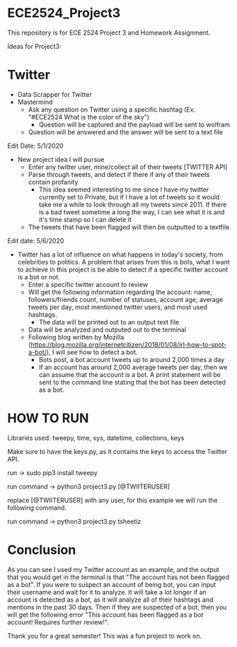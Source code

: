 # ECE2524_Project3
This repository is for ECE 2524 Project 3 and Homework Assignment.

Ideas for Project3:

# Twitter
- Data Scrapper for Twitter
- Mastermind
  - Ask any question on Twitter using a specific hashtag (Ex: "#ECE2524 What is the color of the sky")
    - Question will be captured and the payload will be sent to wolfram
  - Question will be answered and the answer will be sent to a text file
  
Edit Date: 5/1/2020

- New project idea I will pursue
  - Enter any twitter user, mine/collect all of their tweets [TWITTER API]
  - Parse through tweets, and detect if there if any of their tweets contain profanity
    - This idea seemed interesting to me since I have my twitter currently set to Private, but if I have a lot of tweets so it would take me a while to look through all my tweets since 2011. If there is a bad tweet sometime a long the way, I can see what it is and it's time stamp so I can delete it
  - The tweets that have been flagged will then be outputted to a textfile
  
Edit date: 5/6/2020

- Twitter has a lot of influence on what happens in today's society, from celebrities to politics. A problem that arises from this is    bots, what I want to achieve in this project is be able to detect if a specific twitter account is a bot or not. 
  - Enter a specific twitter account to review
  - Will get the following information regarding the account: name, followers/friends count, number of statuses, account age, average tweets per day, most mentioned twitter users, and most used hashtags.
    - The data will be printed out to an output text file
  - Data will be analyzed and outputed out to the terminal
  - Following blog written by Mozilla (https://blog.mozilla.org/internetcitizen/2018/01/08/irl-how-to-spot-a-bot/), I will see how to detect a bot.
    - Bots post, a bot account tweets up to around 2,000 times a day
    - If an account has around 2,000 average tweets per day, then we can assume that the account is a bot. A print statement will be sent to the command line stating that the bot has been detected as a bot.
 
 # HOW TO RUN
 
 Libraries used: tweepy, time, sys, datetime, collections, keys
 
 Make sure to have the keys.py, as it contains the keys to access the Twitter API.
  
 run -> sudo pip3 install tweepy
 
 run command -> python3 project3.py [@TWIITERUSER] 
 
 replace [@TWIITERUSER] with any user, for this example we will run the following command.
 
 run command -> python3 project3.py tsheetiz
 
 # Conclusion
 
 As you can see I used my Twitter account as an example, and the output that you would get in the terminal is that "The account has not been flagged as a bot". If you were to suspect an account of being bot, you can input their username and wait for it to analyze. It will take a lot longer if an account is detected as a bot, as it will analyze all of their hashtags and mentions in the past 30 days. Then if they are suspected of a bot, then you will get the following error "This account has been flagged as a bot account! Requires further review!". 
 
 Thank you for a great semester! This was a fun project to work on.
